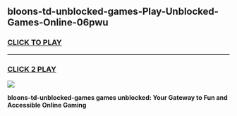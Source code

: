 
## bloons-td-unblocked-games-Play-Unblocked-Games-Online-06pwu
<h3>
<a href="https://premium76.site?title=bloons-td-unblocked-games&ref=25A">CLICK TO PLAY</a></h3>
<hr>

<h3>
<a href="https://premium76.site?title=bloons-td-unblocked-games&ref=25A">CLICK 2 PLAY</a>
  
</h3>

<a href="https://premium76.site?title=bloons-td-unblocked-games&ref=25A"><img src="https://clearcache.store/games.png"></a>


**bloons-td-unblocked-games games unblocked: Your Gateway to Fun and Accessible Online Gaming**
